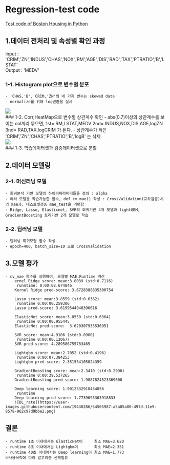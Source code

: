 
# Regression-test code
[Test code of Boston Housing in Python](https://github.com/kim-taehee/Algorithm-code-in-Python/kakaopay/paytest2.ipynb)

## 1.데이터 전처리 및 속성별 확인 과정
Input : 'CRIM','ZN','INDUS','CHAS','NOX','RM','AGE','DIS','RAD','TAX','PTRATIO','B','LSTAT'  
Output : 'MEDV'

### 1-1. Histogram plot으로 변수별 분포 
    - 'CHAS,'B','CRIM,'ZN'의 네 가지 변수는 skewed data
    - normalize를 위해 log변환을 실시
<div>
<img src='https://user-images.githubusercontent.com/19430286/54505934-7be73380-497d-11e9-87e5-d7eb9973118a.png'>
</div>  
### 1-2. Corr,HeatMap으로 변수별 상관계수 확인
    - abs(0.7)이상의 상관계수를 보이는 col끼리 묶으면,    
      1st= RM,LSTAT,MEDV   2nd= INDUS,NOX,DIS,AGE,logZN   3nd= RAD,TAX,logCRIM 가 된다.    
    - 상관계수가 적은 'CRIM','ZN','CHAS','PTRATIO','B','logB' 는 삭제  
<div>
<img src='https://user-images.githubusercontent.com/19430286/54505978-9ae5c580-497d-11e9-8362-e37543ca80c6.png'>
</div>   
### 1-3. 학습데이터셋과 검증데이터셋으로 분할


## 2.데이터 모델링

### 2-1. 머신러닝 모델
    - 회귀분석 기반 모델의 하이퍼파라미터들을 정의 : alpha
    - 여러 모델을 학습가능한 함수, def cv_mae() 작성 : CrossValidation(교차검증)시의 mae과, 테스트셋검증 mae_test을 리턴함
    - Ridge, Lasso, Elasticnet, SVR의 회귀기반 4개 모델과 lightGBM, GradientBoosting 트리기반 2개 모델로 학습
### 2-2. 딥러닝 모델
    - 딥러닝 회귀모형 함수 작성 
    - epoch=400, batch_size=10 으로 CrossValidation
    

## 3.모델 평가
    - cv_mae 함수를 실행하여, 모델별 MAE,Runtime 계산 
        ernel Ridge score: mean:3.8039 (std:0.7116)
         runntime: 0:00:02.674846
        Kernel Ridge pred-score: 3.6728388835300754 

        Lasso score: mean:3.8559 (std:0.6362)
         runntime 0:00:00.259306
        Lasso pred-score: 3.6199544948396616 

        ElasticNet score: mean:3.8550 (std:0.6364)
         runntime 0:00:00.955445
        ElasticNet pred-score:  3.620307935536951 

        SVR score: mean:4.9106 (std:0.8900)
         runntime 0:00:00.120677
        SVR pred-score: 4.289586755783465 

        Lightgbm score: mean:2.7052 (std:0.4196)
         runntime 0:00:07.384253
        Lightgbm pred-score: 2.351534105024359 

        GradientBoosting score: mean:2.3410 (std:0.2990)
         runntime 0:00:39.537265
        GradientBoosting pred-score: 1.9887824523369608 
        
        Deep learning score: 1.9012332918434056
         runntime
        Deep learning pred-score: 1.7739693303918833
        ![DL_rate](https://user-images.githubusercontent.com/19430286/54505987-a5a05a80-497d-11e9-8578-962c97d9bbe2.png)

      
## 결론
    - runtime 1초 이내에서는 ElasticNet이     최소 MAE=3.620  
    - runtime 8초 이내에서는 Lightgbm이       최소 MAE=2.351
    - runtime 40초 이내에서는 Deep learning이 최소 MAE=1.773 
    ※사용목적에 따라 알고리즘 선택필요
